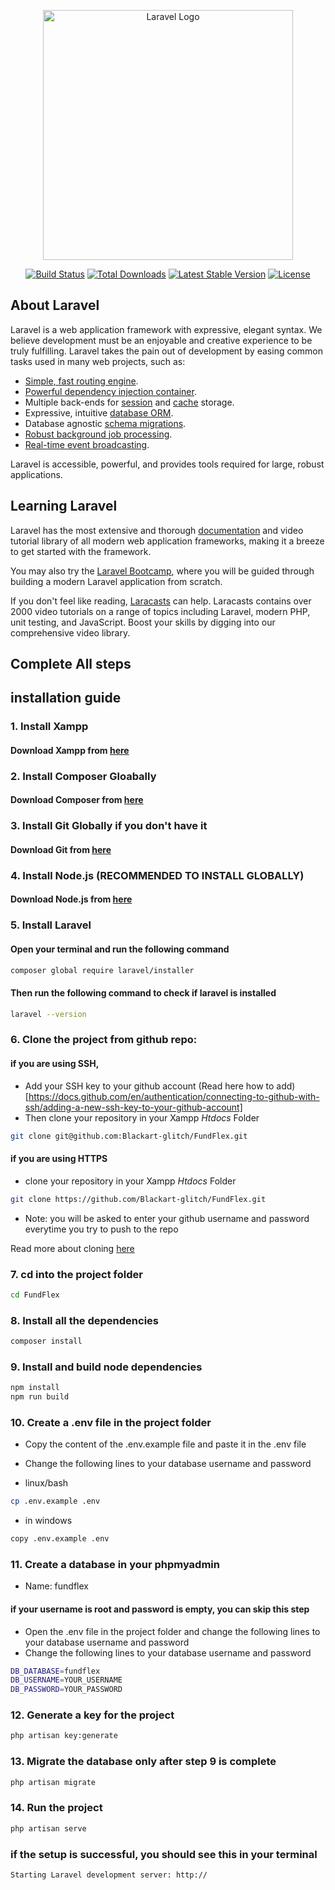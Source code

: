 <p align="center"><a href="https://laravel.com" target="_blank"><img src="https://raw.githubusercontent.com/laravel/art/master/logo-lockup/5%20SVG/2%20CMYK/1%20Full%20Color/laravel-logolockup-cmyk-red.svg" width="400" alt="Laravel Logo"></a></p>

<p align="center">
<a href="https://github.com/laravel/framework/actions"><img src="https://github.com/laravel/framework/workflows/tests/badge.svg" alt="Build Status"></a>
<a href="https://packagist.org/packages/laravel/framework"><img src="https://img.shields.io/packagist/dt/laravel/framework" alt="Total Downloads"></a>
<a href="https://packagist.org/packages/laravel/framework"><img src="https://img.shields.io/packagist/v/laravel/framework" alt="Latest Stable Version"></a>
<a href="https://packagist.org/packages/laravel/framework"><img src="https://img.shields.io/packagist/l/laravel/framework" alt="License"></a>
</p>

## About Laravel

Laravel is a web application framework with expressive, elegant syntax. We believe development must be an enjoyable and creative experience to be truly fulfilling. Laravel takes the pain out of development by easing common tasks used in many web projects, such as:

- [Simple, fast routing engine](https://laravel.com/docs/routing).
- [Powerful dependency injection container](https://laravel.com/docs/container).
- Multiple back-ends for [session](https://laravel.com/docs/session) and [cache](https://laravel.com/docs/cache) storage.
- Expressive, intuitive [database ORM](https://laravel.com/docs/eloquent).
- Database agnostic [schema migrations](https://laravel.com/docs/migrations).
- [Robust background job processing](https://laravel.com/docs/queues).
- [Real-time event broadcasting](https://laravel.com/docs/broadcasting).

Laravel is accessible, powerful, and provides tools required for large, robust applications.

## Learning Laravel

Laravel has the most extensive and thorough [documentation](https://laravel.com/docs) and video tutorial library of all modern web application frameworks, making it a breeze to get started with the framework.

You may also try the [Laravel Bootcamp](https://bootcamp.laravel.com), where you will be guided through building a modern Laravel application from scratch.

If you don't feel like reading, [Laracasts](https://laracasts.com) can help. Laracasts contains over 2000 video tutorials on a range of topics including Laravel, modern PHP, unit testing, and JavaScript. Boost your skills by digging into our comprehensive video library.

## Complete All steps

## installation guide
### 1. Install Xampp
#### Download Xampp from [here](https://www.apachefriends.org/download.html)

### 2. Install Composer Gloabally
#### Download Composer from [here](https://getcomposer.org/download/)

### 3. Install Git Globally if you don't have it
#### Download Git from [here](https://git-scm.com/downloads)

### 4. Install Node.js (RECOMMENDED TO INSTALL GLOBALLY)
#### Download Node.js from [here](https://nodejs.org/en/download/)

### 5. Install Laravel
#### Open your terminal and run the following command
```bash
composer global require laravel/installer
```
#### Then run the following command to check if laravel is installed
```bash     
laravel --version
```
### 6. Clone the project from github repo:
#### if you are using SSH, 
 - Add your SSH key to your github account (Read here how to add)[https://docs.github.com/en/authentication/connecting-to-github-with-ssh/adding-a-new-ssh-key-to-your-github-account]
 - Then clone your repository in your Xampp *Htdocs* Folder
```bash
git clone git@github.com:Blackart-glitch/FundFlex.git
```
#### if you are using HTTPS
 - clone your repository in your Xampp *Htdocs* Folder
```bash
git clone https://github.com/Blackart-glitch/FundFlex.git
```
 - Note: you will be asked to enter your github username and password everytime you try to push to the repo

Read more about cloning [here](https://docs.github.com/en/repositories/creating-and-managing-repositories/cloning-a-repository)

### 7. cd into the project folder
```bash
cd FundFlex
```
### 8. Install all the dependencies
```bash
composer install
```

### 9. Install and build node dependencies
```bash
npm install
npm run build
```

### 10. Create a .env file in the project folder
 - Copy the content of the .env.example file and paste it in the .env file
 - Change the following lines to your database username and password

 - linux/bash
```bash
cp .env.example .env
```
 - in windows
```bash 
copy .env.example .env
```

### 11. Create a database in your phpmyadmin
 - Name: fundflex

#### if your username is root and password is empty, you can skip this step
 - Open the .env file in the project folder and change the following lines to your database username and password
 - Change the following lines to your database username and password
```bash     
DB_DATABASE=fundflex
DB_USERNAME=YOUR_USERNAME
DB_PASSWORD=YOUR_PASSWORD
```
### 12. Generate a key for the project
```bash
php artisan key:generate
```

### 13. Migrate the database only after step 9 is complete
```bash
php artisan migrate
```

### 14. Run the project
```bash
php artisan serve
```
### if the setup is successful, you should see this in your terminal
```bash
Starting Laravel development server: http://
```




